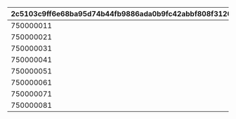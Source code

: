 |2c5103c9ff6e68ba95d74b44fb9886ada0b9fc42abbf808f3120a90d72e65570|dce008a828e9ba516d501ca3a65459007b1b13ecc3ed3138a3155a4f4e6d5a76|8b293c33e7ab4372726328771cef74c5db66aa47956c5ac08abef911afd4a621|dc7b8fb786031f68ffef840594c5d5d7206f04e36d7c26b78abb8a9fbd08adf1|177b0fa88c91958f6da875f36f6ebbfabb932fcf15d8df8019a36205448263f3|
| --- | --- | --- | --- | --- |
|750000011|90|75000001|275000001|2024/10/15 15:00:00|
|750000021|90|75000002|275000002|2024/10/15 15:00:00|
|750000031|90|75000003|275000003|2024/10/15 15:00:00|
|750000041|90|75000004|275000004|2024/10/15 15:00:00|
|750000051|90|75000005|275000005|2024/10/15 15:00:00|
|750000061|90|75000006|275000006|2024/10/15 15:00:00|
|750000071|90|75000007|275000007|2024/10/15 15:00:00|
|750000081|90|75000008|275000008|2024/10/15 15:00:00|